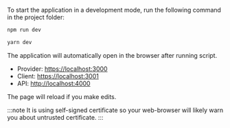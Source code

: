 To start the application in a development mode, run the following command in the project folder:

<Tabs groupId="yarn-npm">

<TabItem value="npm" label="npm">

```bash
npm run dev
```

</TabItem>

<TabItem value="yarn" label="yarn">

```bash
yarn dev
```

</TabItem>

</Tabs>

The application will automatically open in the browser after running script.

- Provider: <https://localhost:3000>
- Client: <https://localhost:3001>
- API: <http://localhost:4000>

The page will reload if you make edits.

:::note
It is using self-signed certificate so your web-browser will likely warn you about untrusted certificate.
:::
